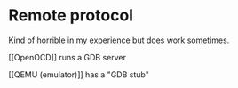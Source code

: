 # Remote protocol
Kind of horrible in my experience but does work sometimes.

[[OpenOCD]] runs a GDB server

[[QEMU (emulator)]] has a "GDB stub"